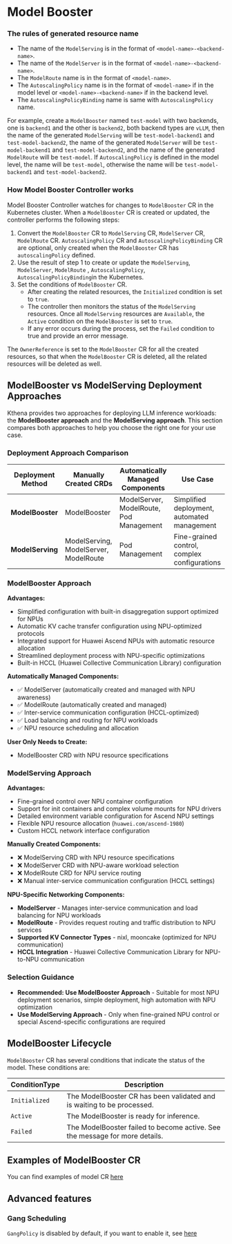 # Model Booster

### The rules of generated resource name

- The name of the `ModelServing` is in the format of `<model-name>-<backend-name>`.
- The name of the
  `ModelServer` is in the format of
  `<model-name>-<backend-name>`.
- The `ModelRoute` name is in the format of `<model-name>`.
- The `AutoscalingPolicy` name is in the format of `<model-name>` if in the model level or `<model-name>-<backend-name>`
  if in the backend level.
- The `AutoscalingPolicyBinding` name is same with `AutoscalingPolicy` name.

For example, create a `ModelBooster` named `test-model` with two backends, one is `backend1` and the other is `backend2`, both
backend types are `vLLM`, then
the name of the generated `ModelServing` will be `test-model-backend1` and `test-model-backend2`, the
name of the generated `ModelServer` will be `test-model-backend1` and `test-model-backend2`, and the
name of the generated `ModelRoute` will be `test-model`. If `AutoscalingPolicy` is defined in the model level, the name
will be `test-model`, otherwise the name will be `test-model-backend1` and `test-model-backend2`.

### How Model Booster Controller works

Model Booster Controller watches for changes to `ModelBooster` CR in the Kubernetes cluster. When a `ModelBooster` CR is created or updated,
the controller performs the following steps:

1. Convert the `ModelBooster` CR to `ModelServing` CR, `ModelServer` CR, `ModelRoute` CR. `AutoscalingPolicy` CR and
   `AutoscalingPolicyBinding` CR are optional, only created when the `ModelBooster` CR has `autoscalingPolicy` defined.
2. Use the result of step 1 to create or update the `ModelServing`, `ModelServer`, `ModelRoute` , `AutoscalingPolicy`,
   `AutoscalingPolicyBinding`in the Kubernetes.
3. Set the conditions of `ModelBooster` CR.
    - After creating the related resources, the `Initialized` condition is set to `true`.
    - The controller then monitors the status of the `ModelServing` resources. Once all `ModelServing` resources are
      `Available`, the `Active` condition on the `ModelBooster` is set to `true`.
    - If any error occurs during the process, set the `Failed` condition to true and provide an error message.

The `OwnerReference` is set to the `ModelBooster` CR for all the created resources, so that when the `ModelBooster` CR is deleted, all
the related resources will be deleted as well.

## ModelBooster vs ModelServing Deployment Approaches

Kthena provides two approaches for deploying LLM inference workloads: the **ModelBooster approach** and the **ModelServing approach**. This section compares both approaches to help you choose the right one for your use case.

### Deployment Approach Comparison

| Deployment Method | Manually Created CRDs                 | Automatically Managed Components        | Use Case                                     |
|-------------------|---------------------------------------|-----------------------------------------|----------------------------------------------|
| **ModelBooster**  | ModelBooster                          | ModelServer, ModelRoute, Pod Management | Simplified deployment, automated management  |
| **ModelServing**  | ModelServing, ModelServer, ModelRoute | Pod Management                          | Fine-grained control, complex configurations |

### ModelBooster Approach

**Advantages:**

- Simplified configuration with built-in disaggregation support optimized for NPUs
- Automatic KV cache transfer configuration using NPU-optimized protocols
- Integrated support for Huawei Ascend NPUs with automatic resource allocation
- Streamlined deployment process with NPU-specific optimizations
- Built-in HCCL (Huawei Collective Communication Library) configuration

**Automatically Managed Components:**

- ✅ ModelServer (automatically created and managed with NPU awareness)
- ✅ ModelRoute (automatically created and managed)
- ✅ Inter-service communication configuration (HCCL-optimized)
- ✅ Load balancing and routing for NPU workloads
- ✅ NPU resource scheduling and allocation

**User Only Needs to Create:**

- ModelBooster CRD with NPU resource specifications

### ModelServing Approach

**Advantages:**

- Fine-grained control over NPU container configuration
- Support for init containers and complex volume mounts for NPU drivers
- Detailed environment variable configuration for Ascend NPU settings
- Flexible NPU resource allocation (`huawei.com/ascend-1980`)
- Custom HCCL network interface configuration

**Manually Created Components:**

- ❌ ModelServing CRD with NPU resource specifications
- ❌ ModelServer CRD with NPU-aware workload selection
- ❌ ModelRoute CRD for NPU service routing
- ❌ Manual inter-service communication configuration (HCCL settings)

**NPU-Specific Networking Components:**

- **ModelServer** - Manages inter-service communication and load balancing for NPU workloads
- **ModelRoute** - Provides request routing and traffic distribution to NPU services
- **Supported KV Connector Types** - nixl, mooncake (optimized for NPU communication)
- **HCCL Integration** - Huawei Collective Communication Library for NPU-to-NPU communication

### Selection Guidance

- **Recommended: Use ModelBooster Approach** - Suitable for most NPU deployment scenarios, simple deployment, high automation with NPU optimization
- **Use ModelServing Approach** - Only when fine-grained NPU control or special Ascend-specific configurations are required

## ModelBooster Lifecycle

`ModelBooster` CR has several conditions that indicate the status of the model. These conditions are:

| ConditionType | Description                                                          |
|---------------|----------------------------------------------------------------------|
| `Initialized` | The ModelBooster CR has been validated and is waiting to be processed.      |
| `Active`      | The ModelBooster is ready for inference.                                    |
| `Failed`      | The ModelBooster failed to become active. See the message for more details. |

## Examples of ModelBooster CR

You can find examples of model CR [here](/examples/model-booster)

## Advanced features

### Gang Scheduling

`GangPolicy` is disabled by default, if you want to enable it,
see [here](multi-node-inference.md#gang-scheduling-and-network-topology)
